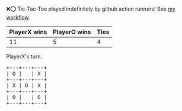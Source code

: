 :x::o: Tic-Tac-Toe played indefinitely by github action runners! See [my workflow](.github/workflows/play.yaml).

|PlayerX wins|PlayerO wins|Ties|
|-|-|-|
|11|5|4|

PlayerX's turn.

<pre>
+---+---+---+
| O |   | X |
+---+---+---+
| X | O | X |
+---+---+---+
| O |   | O |
+---+---+---+
</pre>